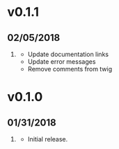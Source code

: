 # v0.1.1
##  02/05/2018
1. [](#new)
    * Update documentation links
    * Update error messages
    * Remove comments from twig

# v0.1.0
##  01/31/2018
1. [](#new)
    * Initial release.
